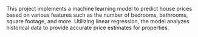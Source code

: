 This project implements a machine learning model to predict house prices based on various features such as the number of bedrooms, bathrooms, square footage, and more. Utilizing linear regression, the model analyzes historical data to provide accurate price estimates for properties.
